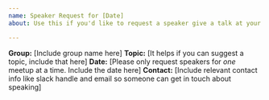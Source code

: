 ```yaml
---
name: Speaker Request for [Date]
about: Use this if you'd like to request a speaker give a talk at your group

---
```


**Group:** [Include group name here]
**Topic:** [It helps if you can suggest a topic, include that here]
**Date:** [Please only request speakers for *one* meetup at a time. Include the date here]
**Contact:** [Include relevant contact info like slack handle and email so someone can get in touch about speaking]
